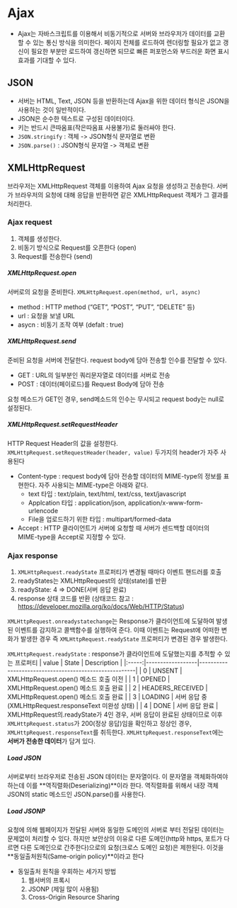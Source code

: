 # Ajax
- Ajax는 자바스크립트를 이용해서 비동기적으로 서버와 브라우저가 데이터를 교환할 수 있는 통신 방식을 의미한다.
페이지 전체를 로드하여 렌더링할 필요가 없고 갱신이 필요한 부분만 로드하여 갱신하면 되므로 빠른 퍼포먼스와 부드러운 화면 표시효과를 기대할 수 있다.

## JSON
- 서버는 HTML, Text, JSON 등을 반환하는데 Ajax을 위한 데이터 형식은 JSON을 사용하는 것이 일반적이다.
- JSON은 순수한 텍스트로 구성된 데이터이다.
- 키는 반드시 큰따옴표(작은따옴표 사용불가)로 둘러싸야 한다.
- `JSON.stringify` : 객체 -> JSON형식 문자열로 변환
- `JSON.parse()` : JSON형식 문자열 -> 객체로 변환

## XMLHttpRequest
브라우저는 XMLHttpRequest 객체를 이용하여 Ajax 요청을 생성하고 전송한다. 
서버가 브라우저의 요청에 대해 응답을 반환하면 같은 XMLHttpRequest 객체가 그 결과를 처리한다.

### Ajax request
1. 객체를 생성한다.
2. 비동기 방식으로 Request를 오픈한다 (open)
3. Request를 전송한다 (send)

##### XMLHttpRequest.open
서버로의 요청을 준비한다.
`XMLHttpRequest.open(method, url, async)`
- method : HTTP method (“GET”, “POST”, “PUT”, “DELETE” 등)
- url : 요청을 보낼 URL
- asycn : 비동기 조작 여부 (defalt : true)

##### XMLHttpRequest.send
준비된 요청을 서버에 전달한다. 
request body에 담아 전송할 인수를 전달할 수 있다.

- GET : URL의 일부분인 쿼리문자열로 데이터를 서버로 전송
- POST : 데이터(페이로드)를 Request Body에 담아 전송

요청 메소드가 GET인 경우, send메소드의 인수는 무시되고 request body는 null로 설정된다.

##### XMLHttpRequest.setRequestHeader
HTTP Request Header의 값을 설정한다.
`XMLHttpRequest.setRequestHeader(header, value)`
두가지의 header가 자주 사용된다
- Content-type : request body에 담아 전송할 데이터의 MIME-type의 정보를 표현한다. 자주 사용되는 MIME-type은 아래와 같다.
  - text 타입 : text/plain, text/html, text/css, text/javascript
  - Applcation 타입 : application/json, application/x-www-form-urlencode
  - File을 업로드하기 위한 타입 : multipart/formed-data
- Accept : HTTP 클라이언트가 서버에 요청할 때 서버가 센드백할 데이터의 MIME-type을 Accept로 지정할 수 있다.


### Ajax response
1. `XMLHttpRequest.readyState` 프로퍼티가 변경될 때마다 이벤트 핸드러를 호출
2. readyStates는 XMLHttpRequest의 상태(state)를 반환
3. readyState: 4 => DONE(서버 응답 완료)
4. response 상태 코드를 반환 
(상태코드 참고 : https://developer.mozilla.org/ko/docs/Web/HTTP/Status)

`XMLHttpRequest.onreadystatechange`는 Response가 클라이언트에 도달하여 발생된 이벤트를 감지하고 콜백함수를 실행하여 준다. 이때 이벤트는 Request에 어떠한 변화가 발생한 경우 즉 `XMLHttpRequest.readyState` 프로퍼티가 변경된 경우 발생한다.

`XMLHttpRequest.readyState` : response가 클라이언트에 도달했는지를 추적할 수 있는 프로퍼티
| value | State            | Description                                           |
|:-----:|------------------|-------------------------------------------------------|
| 0     | UNSENT           | XMLHttpRequest.open() 메소드 호출 이전                |
| 1     | OPENED           | XMLHttpRequest.open() 메소드 호출 완료                |
| 2     | HEADERS_RECEIVED | XMLHttpRequest.open() 메소드 호출 완료                |
| 3     | LOADING          | 서버 응답 중(XMLHttpRequest.responseText 미완성 상태) |
| 4     | DONE             | 서버 응답 완료                                        |
XMLHttpRequest의.readyState가 4인 경우, 서버 응답이 완료된 상태이므로 이후 `XMLHttpRequest.status`가 200(정상 응답)임을 확인하고 정상인 경우, `XMLHttpRequest.responseText`를 취득한다. `XMLHttpRequest.responseText`에는 **서버가 전송한 데이터**가 담겨 있다.

##### Load JSON
서버로부터 브라우저로 전송된 JSON 데이터는 문자열이다. 이 문자열을 객체화하여야 하는데 이를 **역직렬화(Deserializing)**이라 한다. 역직렬화를 위해서 내장 객체 JSON의 static 메소드인 JSON.parse()를 사용한다.


##### Load JSONP
요청에 의해 웹페이지가 전달된 서버와 동일한 도메인의 서버로 부터 전달된 데이터는 문제없이 처리할 수 있다. 하지만 보안상의 이유로 다른 도메인(http와 https, 포트가 다르면 다른 도메인으로 간주한다)으로의 요청(크로스 도메인 요청)은 제한된다. 이것을 **동일출처원칙(Same-origin policy)**이라고 한다

- 동일출처 원칙을 우회하는 세가지 방법
    1. 웹서버의 프록시
    2. JSONP (제일 많이 사용됨)
    3. Cross-Origin Resource Sharing 